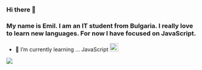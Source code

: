 ### Hi there 👋
### My name is Emil. I am an IT student from Bulgaria. I really love to learn new languages. For now I have focused on JavaScript. 


- 🌱 I’m currently learning ... JavaScript <img width= "22px" src = "https://seeklogo.com/images/J/javascript-logo-E967E87D74-seeklogo.com.png">
<img src = " [<img src='https://cdn.jsdelivr.net/npm/simple-icons@3.0.1/icons/instagram.svg' alt='instagram' height='40'>](https://www.instagram.com/emobe263/)  "> 
